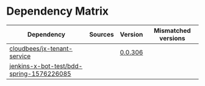 # Dependency Matrix

Dependency | Sources | Version | Mismatched versions
---------- | ------- | ------- | -------------------
[cloudbees/jx-tenant-service](https://github.com/cloudbees/jx-tenant-service) |  | [0.0.306](https://github.com/cloudbees/jx-tenant-service/releases/tag/v0.0.306) | 
[jenkins-x-bot-test/bdd-spring-1576226085](https://github.com/jenkins-x-bot-test/bdd-spring-1576226085.git) |  | []() | 
